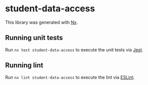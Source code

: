 # student-data-access

This library was generated with [Nx](https://nx.dev).

## Running unit tests

Run `nx test student-data-access` to execute the unit tests via [Jest](https://jestjs.io).

## Running lint

Run `nx lint student-data-access` to execute the lint via [ESLint](https://eslint.org/).
